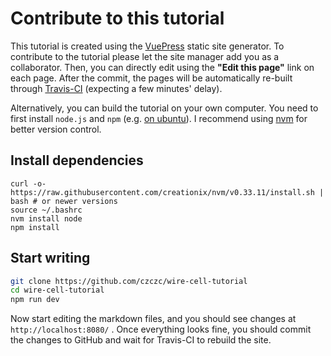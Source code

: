 # Contribute to this tutorial

This tutorial is created using the [VuePress](https://vuepress.vuejs.org/) static site generator. To contribute to the tutorial please let the site manager add you as a collaborator. Then, you can directly edit using the **"Edit this page"** link on each page. After the commit, the pages will be automatically re-built through [Travis-CI](https://travis-ci.com/) (expecting a few minutes' delay).

Alternatively, you can build the tutorial on your own computer. You need to first install `node.js` and `npm` (e.g. [on ubuntu](https://linuxize.com/post/how-to-install-node-js-on-ubuntu-18.04/)). I recommend using [nvm](https://github.com/nvm-sh/nvm) for better version control.

## Install dependencies

```bash{2-4}
curl -o- https://raw.githubusercontent.com/creationix/nvm/v0.33.11/install.sh | bash # or newer versions
source ~/.bashrc
nvm install node
npm install
```

## Start writing

```bash
git clone https://github.com/czczc/wire-cell-tutorial
cd wire-cell-tutorial
npm run dev
```

Now start editing the markdown files, and you should see changes at `http://localhost:8080/` . Once everything looks fine, you should commit the changes to GitHub and wait for Travis-CI to rebuild the site.

<!-- ::: tip
With permission you can build and deploy the pages yourself using the [deploy.sh](https://github.com/czczc/wire-cell-tutorial/blob/master/deploy.sh) script.
::: -->

